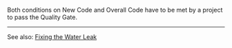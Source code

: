 Both conditions on New Code and Overall Code have to be met by a project to pass the Quality Gate.

---

See also: [Fixing the Water Leak](/user-guide/fixing-the-water-leak/)
